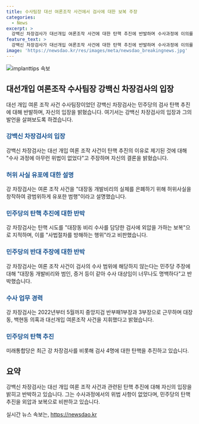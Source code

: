 ```yaml
---
title: 수사팀장 대선 여론조작 사건에서 검사에 대한 보복 주장
categories:
  - News
excerpt: >
  강백신 차장검사가 대선개입 여론조작 사건에 대한 탄핵 추진에 반발하며 수사과정에 이의를 제기했다. 그는 이를 검사에 대한 보복으로 해석하고, 여론 조작 사건은 대장동 개발비리를 숨기기 위한 허위사실 유포라 주장했다. 이에 대해 민주당은 수사 범위에 해당하지 않는다고 주장했지만, 강 차장검사는 명백하게 수사 대상이라고 반박했다. 강 차장검사는 대선개입 여론조작 사건을 지휘하며 최근 민주당에 의해 탄핵 추진을 받고 있다.
feature_text: >
  강백신 차장검사가 대선개입 여론조작 사건에 대한 탄핵 추진에 반발하며 수사과정에 이의를 제기했다. 그는 이를 검사에 대한 보복으로 해석하고, 여론 조작 사건은 대장동 개발비리를 숨기기 위한 허위사실 유포라 주장했다. 이에 대해 민주당은 수사 범위에 해당하지 않는다고 주장했지만, 강 차장검사는 명백하게 수사 대상이라고 반박했다. 강 차장검사는 대선개입 여론조작 사건을 지휘하며 최근 민주당에 의해 탄핵 추진을 받고 있다.
image: 'https://newsdao.kr/res/images/meta/newsdao_breakingnews.jpg'
---
```


<p><img src="https://newsdao.kr/res/images/meta/newsdao_breakingnews.jpg" alt="implanttips 속보" /></p>

<h2 data-ke-size="size26">대선개입 여론조작 수사팀장 강백신 차장검사의 입장</h2>

<p data-ke-size="size16">대선 개입 여론 조작 사건 수사팀장이었던 강백신 차장검사는 민주당의 검사 탄핵 추진에 대해 반발하며, 자신의 입장을 밝혔습니다. 여기서는 강백신 차장검사의 입장과 그의 발언을 살펴보도록 하겠습니다.</p>

<h3><b><span style="color: #1a5490;">강백신 차장검사의 입장</span></b></h3>

<p>강백신 차장검사는 대선 개입 여론 조작 사건이 탄핵 추진의 이유로 제기된 것에 대해 "수사 과정에 아무런 위법이 없었다"고 주장하며 자신의 결론을 밝혔습니다.</p>

<h3><b><span style="color: #1a5490;">허위 사실 유포에 대한 설명</span></b></h3>

<p>강 차장검사는 여론 조작 사건을 "대장동 개발비리의 실체를 은폐하기 위해 허위사실을 창작하여 광범위하게 유포한 범행"이라고 설명했습니다.</p>

<h3><b><span style="color: #1a5490;">민주당의 탄핵 추진에 대한 반박</span></b></h3>

<p>강 차장검사는 탄핵 시도를 "대장동 비리 수사를 담당한 검사에 외압을 가하는 보복"으로 지적하며, 이를 "사법절차를 방해하는 행위"라고 비판했습니다.</p>

<h3><b><span style="color: #1a5490;">민주당의 반대 주장에 대한 반박</span></b></h3>

<p>강 차장검사는 여론 조작 사건이 검사의 수사 범위에 해당하지 않는다는 민주당 주장에 대해 "대장동 개발비리와 범인, 증거 등이 같아 수사 대상임이 너무나도 명백하다"고 반박했습니다.</p>

<h3><b><span style="color: #1a5490;">수사 업무 경력</span></b></h3>

<p>강 차장검사는 2022년부터 5월까지 중앙지검 반부패1부장과 3부장으로 근무하며 대장동, 백현동 의혹과 대선개입 여론조작 사건을 지휘했다고 밝혔습니다.</p>

<h3><b><span style="color: #1a5490;">민주당의 탄핵 추진</span></b></h3>

<p>미래통합당은 최근 강 차장검사를 비롯해 검사 4명에 대한 탄핵을 추진하고 있습니다.</p>

<h2 data-ke-size="size26">요약</h2>

<p data-ke-size="size16">강백신 차장검사는 대선 개입 여론 조작 사건과 관련된 탄핵 추진에 대해 자신의 입장을 밝히고 반박하고 있습니다. 그는 수사과정에서의 위법 사항이 없었다며, 민주당의 탄핵 추진을 외압과 보복으로 비판하고 있습니다.</p>
실시간 뉴스 속보는, <a href="https://newsdao.kr" rel="dofollow">https://newsdao.kr</a>


